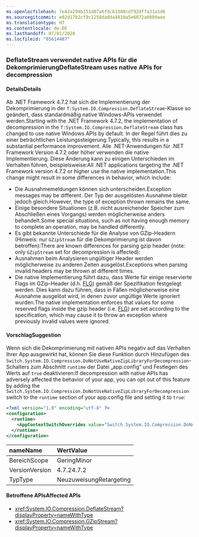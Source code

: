 ```yaml
---
ms.openlocfilehash: 7e42a294b151d07a6fdc61308cdf92df7a31a1d6
ms.sourcegitcommit: e02d17b2cf9c1258dadda4810a5e6072a0089aee
ms.translationtype: HT
ms.contentlocale: de-DE
ms.lasthandoff: 07/01/2020
ms.locfileid: "85614487"
---
```

### <a name="deflatestream-uses-native-apis-for-decompression"></a><span data-ttu-id="42034-101">DeflateStream verwendet native APIs für die Dekomprimierung</span><span class="sxs-lookup"><span data-stu-id="42034-101">DeflateStream uses native APIs for decompression</span></span>

#### <a name="details"></a><span data-ttu-id="42034-102">Details</span><span class="sxs-lookup"><span data-stu-id="42034-102">Details</span></span>

<span data-ttu-id="42034-103">Ab .NET Framework 4.7.2 hat sich die Implementierung der Dekomprimierung in der `T:System.IO.Compression.DeflateStream`-Klasse so geändert, dass standardmäßig native Windows-APIs verwendet werden.</span><span class="sxs-lookup"><span data-stu-id="42034-103">Starting with the .NET Framework 4.7.2, the implementation of decompression in the `T:System.IO.Compression.DeflateStream` class has changed to use native Windows APIs by default.</span></span> <span data-ttu-id="42034-104">In der Regel führt dies zu einer beträchtlichen Leistungssteigerung.</span><span class="sxs-lookup"><span data-stu-id="42034-104">Typically, this results in a substantial performance improvement.</span></span> <span data-ttu-id="42034-105">Alle .NET-Anwendungen für .NET Framework Version 4.7.2 oder höher verwenden die native Implementierung. Diese Änderung kann zu einigen Unterschieden im Verhalten führen, beispielsweise:</span><span class="sxs-lookup"><span data-stu-id="42034-105">All .NET applications targeting the .NET Framework version 4.7.2 or higher use the native implementation.This change might result in some differences in behavior, which include:</span></span>

- <span data-ttu-id="42034-106">Die Ausnahmemeldungen können sich unterscheiden.</span><span class="sxs-lookup"><span data-stu-id="42034-106">Exception messages may be different.</span></span> <span data-ttu-id="42034-107">Der Typ der ausgelösten Ausnahme bleibt jedoch gleich.</span><span class="sxs-lookup"><span data-stu-id="42034-107">However, the type of exception thrown remains the same.</span></span>
- <span data-ttu-id="42034-108">Einige besondere Situationen (z.B. nicht ausreichender Speicher zum Abschließen eines Vorgangs) werden möglicherweise anders behandelt.</span><span class="sxs-lookup"><span data-stu-id="42034-108">Some special situations, such as not having enough memory to complete an operation, may be handled differently.</span></span>
- <span data-ttu-id="42034-109">Es gibt bekannte Unterschiede für die Analyse von GZip-Headern (Hinweis: nur `GZipStream` für die Dekomprimierung ist davon betroffen):</span><span class="sxs-lookup"><span data-stu-id="42034-109">There are known differences for parsing gzip header (note: only `GZipStream` set for decompression is affected):</span></span>
- <span data-ttu-id="42034-110">Ausnahmen beim Analysieren ungültiger Header werden möglicherweise zu anderen Zeiten ausgelöst.</span><span class="sxs-lookup"><span data-stu-id="42034-110">Exceptions when parsing invalid headers may be thrown at different times.</span></span>
- <span data-ttu-id="42034-111">Die native Implementierung führt dazu, dass Werte für einige reservierte Flags im GZip-Header (d.h. [FLG](http://www.zlib.org/rfc-gzip.html#header-trailer)) gemäß der Spezifikation festgelegt werden. Dies kann dazu führen, dass in Fällen möglicherweise eine Ausnahme ausgelöst wird, in denen zuvor ungültige Werte ignoriert wurden.</span><span class="sxs-lookup"><span data-stu-id="42034-111">The native implementation enforces that values for some reserved flags inside the gzip header (i.e. [FLG](http://www.zlib.org/rfc-gzip.html#header-trailer)) are set according to the specification, which may cause it to throw an exception where previously invalid values were ignored.</span></span>

#### <a name="suggestion"></a><span data-ttu-id="42034-112">Vorschlag</span><span class="sxs-lookup"><span data-stu-id="42034-112">Suggestion</span></span>

<span data-ttu-id="42034-113">Wenn sich die Dekomprimierung mit nativen APIs negativ auf das Verhalten Ihrer App ausgewirkt hat, können Sie diese Funktion durch Hinzufügen des `Switch.System.IO.Compression.DoNotUseNativeZipLibraryForDecompression`-Schalters zum Abschnitt `runtime` der Datei „app.config“ und Festlegen des Werts auf `true` deaktivieren:</span><span class="sxs-lookup"><span data-stu-id="42034-113">If decompression with native APIs has adversely affected the behavior of your app, you can opt out of this feature by adding the `Switch.System.IO.Compression.DoNotUseNativeZipLibraryForDecompression` switch to the `runtime` section of your app.config file and setting it to `true`:</span></span>

```xml
<?xml version="1.0" encoding="utf-8" ?>
<configuration>
  <runtime>
    <AppContextSwitchOverrides value="Switch.System.IO.Compression.DoNotUseNativeZipLibraryForDecompression=true" />
  </runtime>
</configuration>
```

| <span data-ttu-id="42034-114">name</span><span class="sxs-lookup"><span data-stu-id="42034-114">Name</span></span>    | <span data-ttu-id="42034-115">Wert</span><span class="sxs-lookup"><span data-stu-id="42034-115">Value</span></span>       |
|:--------|:------------|
| <span data-ttu-id="42034-116">Bereich</span><span class="sxs-lookup"><span data-stu-id="42034-116">Scope</span></span>   | <span data-ttu-id="42034-117">Gering</span><span class="sxs-lookup"><span data-stu-id="42034-117">Minor</span></span>       |
| <span data-ttu-id="42034-118">Version</span><span class="sxs-lookup"><span data-stu-id="42034-118">Version</span></span> | <span data-ttu-id="42034-119">4.7.2</span><span class="sxs-lookup"><span data-stu-id="42034-119">4.7.2</span></span>       |
| <span data-ttu-id="42034-120">Typ</span><span class="sxs-lookup"><span data-stu-id="42034-120">Type</span></span>    | <span data-ttu-id="42034-121">Neuzuweisung</span><span class="sxs-lookup"><span data-stu-id="42034-121">Retargeting</span></span> |

#### <a name="affected-apis"></a><span data-ttu-id="42034-122">Betroffene APIs</span><span class="sxs-lookup"><span data-stu-id="42034-122">Affected APIs</span></span>

- <xref:System.IO.Compression.DeflateStream?displayProperty=nameWithType>
- <xref:System.IO.Compression.GZipStream?displayProperty=nameWithType>
